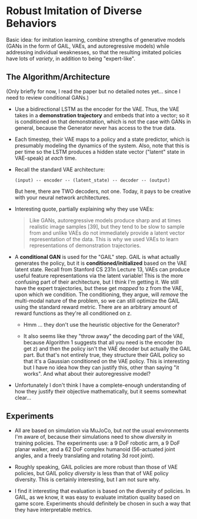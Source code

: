 # Robust Imitation of Diverse Behaviors

Basic idea: for imitation learning, combine strengths of generative models
(GANs in the form of GAIL, VAEs, and autoregressive models) while addressing
individual weaknesses, so that the resulting imitated policies have lots of
*variety*, in addition to being "expert-like".


## The Algorithm/Architecture

(Only briefly for now, I read the paper but no detailed notes yet... since I
need to review conditional GANs.)

- Use a bidirectional LSTM as the encoder for the VAE. Thus, the VAE takes in a
  **demonstration trajectory** and embeds that into a vector; so it is
  conditioned on that demonstration, which is not the case with GANs in general,
  because the Generator never has access to the true data. 
  
- Each timestep, their VAE maps to a policy and a state predictor, which is
  presumably modeling the dynamics of the system. Also, note that this is per
  time so the LSTM produces a hidden state vector ("latent" state in VAE-speak)
  at *each* time.

- Recall the standard VAE architecture:

  ```
  (input) -- encoder -- (latent_state) -- decoder -- (output)
  ```

  But here, there are TWO decoders, not one. Today, it pays to be creative with
  your neural network architectures.

- Interesting quote, partially explaining why they use VAEs:

  > Like GANs, autoregressive models produce sharp and at times realistic image
  > samples [39], but they tend to be slow to sample from and unlike VAEs do not
  > immediately provide a latent vector representation of the data. This is why we
  > used VAEs to learn representations of demonstration trajectories.

- A **conditional GAN** is used for the "GAIL" step. GAIL is what actually
  generates the policy, but it is **conditioned/initialized** based on the VAE
  latent state. Recall from Stanford CS 231n Lecture 13, VAEs can produce useful
  feature representations via the latent variable! This is the more confusing
  part of their architecture, but I think I'm getting it. We still have the
  expert trajectories, but these get *mapped* to z from the VAE, upon which we
  condition. The conditioning, they argue, will *remove* the multi-modal nature
  of the problem, so we can still optimize the GAIL using the standard reward
  metric. There are an arbitrary amount of reward functions as they're all
  conditioned on z.

  - Hmm ... they don't use the heuristic objective for the Generator?

  - It also seems like they "throw away" the decoding part of the VAE, because
    Algorithm 1 suggests that all you need is the encoder (to get z) and then
    the policy isn't the VAE decoder but actually the GAIL part. But that's not
    entirely true, they structure their GAIL policy so that it's a Gaussian
    conditioned on the VAE policy. This is interesting but I have no idea how
    they can justify this, other than saying "it works". And what about their
    autoregressive model?

- Unfortunately I don't think I have a complete-enough understanding of how they
  justify their objective mathematically, but it seems somewhat clear...


## Experiments

- All are based on simulation via MuJoCo, but *not* the usual environments I'm
  aware of, because their simulations need to show *diversity* in training
  policies. The experiments use: a 9 DoF robotic arm, a 9 DoF planar walker, and
  a 62 DoF complex humanoid (56-actuated joint angles, and a freely translating
  and rotating 3d root joint).

- Roughly speaking, GAIL policies are more robust than those of VAE policies,
  but GAIL policy *diversity* is less than that of VAE policy diversity. This is
  certainly interesting, but I am not sure why.

- I find it interesting that evaluation is based on the diversity of policies.
  In GAIL, as we know, it was easy to evaluate imitation quality based on game
  score. Experiments should definitely be chosen in such a way that they have
  interpretable metrics.
